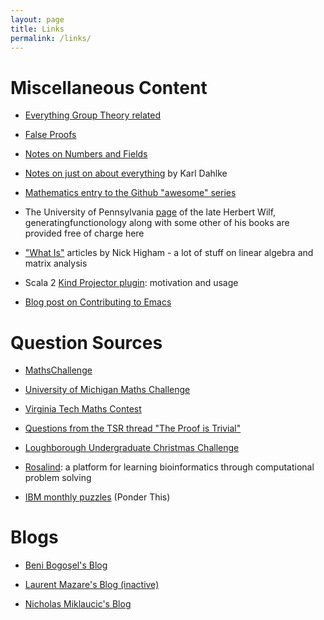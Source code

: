 ```yaml
---
layout: page
title: Links
permalink: /links/
---
```


# Miscellaneous Content

* <a href="https://groupprops.subwiki.org/wiki/Main_Page">Everything Group Theory related</a>

* <a href="https://www.math.toronto.edu/mathnet/falseProofs/">False Proofs</a>

* <a href="https://crypto.stanford.edu/pbc/notes/numberfield/">Notes on Numbers and Fields</a>

* <a href="http://book.mathreference.com/">Notes on just on about everything</a> by Karl Dahlke

* <a href="https://github.com/rossant/awesome-math">Mathematics entry to the Github "awesome" series</a>

* The University of Pennsylvania <a href="https://www2.math.upenn.edu/~wilf/">page</a> of the late Herbert Wilf, generatingfunctionology along with some other of his books are provided free of charge here

* <a href="https://nhigham.com/index-of-what-is-articles/">"What Is"</a> articles by Nick Higham - a lot of stuff on linear algebra and matrix analysis

* Scala 2 <a href="https://underscore.io/blog/posts/2016/12/05/type-lambdas.html">Kind Projector plugin</a>: motivation and usage

* <a href="https://www.fosskers.ca/en/blog/contributing-to-emacs">Blog post on Contributing to Emacs</a>

# Question Sources

* <a href="https://mathschallenge.net/archive">MathsChallenge</a>

* <a href="https://lsa.umich.edu/math/undergraduates/extracurricular-activities/competitions/undergraduate-mathematics-competition.html">University of Michigan Maths Challenge</a>

* <a href="https://intranet.math.vt.edu/people/plinnell/Vtregional/">Virginia Tech Maths Contest</a>

* <a href="https://github.com/LaurenceWarne/the-proof-is-trivial-parse/blob/master/lots-of-questions.pdf">Questions from the TSR thread "The Proof is Trivial"</a>

* <a href="https://www.lboro.ac.uk/departments/maths/undergraduate/ug-christmas-challenge/">Loughborough Undergraduate Christmas Challenge</a>

* <a href="http://rosalind.info/about/">Rosalind</a>: a platform for learning bioinformatics through computational problem solving

* <a href="http://www.research.ibm.com/haifa/ponderthis/index.shtml">IBM monthly puzzles</a> (Ponder This)

# Blogs

* <a href="https://mathproblems123.wordpress.com/">Beni Bogoşel's Blog</a>

* <a href="http://laurentmazare.github.io/index.html">Laurent Mazare's Blog (inactive)</a>

* <a href="https://nicholas-miklaucic.github.io/">Nicholas Miklaucic's Blog</a>
